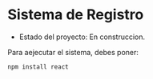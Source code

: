 <h1> Sistema de Registro</h1>

- Estado del proyecto: En construccion.

Para aejecutar el sistema, debes poner:

```npm install react```

